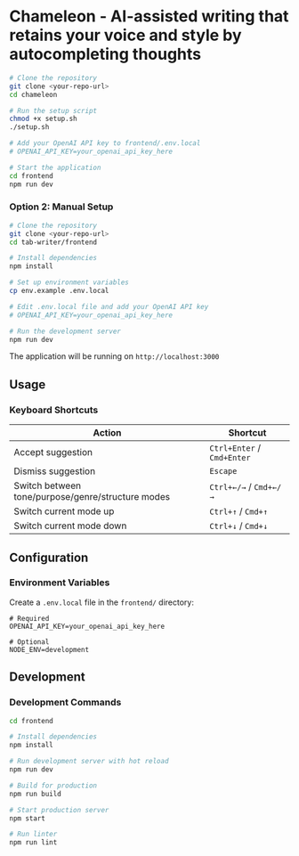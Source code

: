 # Chameleon - AI-assisted writing that retains your voice and style by autocompleting thoughts

```bash
# Clone the repository
git clone <your-repo-url>
cd chameleon

# Run the setup script
chmod +x setup.sh
./setup.sh

# Add your OpenAI API key to frontend/.env.local
# OPENAI_API_KEY=your_openai_api_key_here

# Start the application
cd frontend
npm run dev
```

### Option 2: Manual Setup

```bash
# Clone the repository
git clone <your-repo-url>
cd tab-writer/frontend

# Install dependencies
npm install

# Set up environment variables
cp env.example .env.local

# Edit .env.local file and add your OpenAI API key
# OPENAI_API_KEY=your_openai_api_key_here

# Run the development server
npm run dev
```

The application will be running on `http://localhost:3000`

## Usage

### Keyboard Shortcuts

| Action | Shortcut |
|--------|----------|
| Accept suggestion | `Ctrl+Enter` / `Cmd+Enter` |
| Dismiss suggestion | `Escape` |
| Switch between tone/purpose/genre/structure modes | `Ctrl+←/→` / `Cmd+←/→` |
| Switch current mode up | `Ctrl+↑` / `Cmd+↑` |
| Switch current mode down | `Ctrl+↓` / `Cmd+↓` |



## Configuration

### Environment Variables

Create a `.env.local` file in the `frontend/` directory:

```env
# Required
OPENAI_API_KEY=your_openai_api_key_here

# Optional
NODE_ENV=development
```

## Development

### Development Commands

```bash
cd frontend

# Install dependencies
npm install

# Run development server with hot reload
npm run dev

# Build for production
npm run build

# Start production server
npm start

# Run linter
npm run lint
```